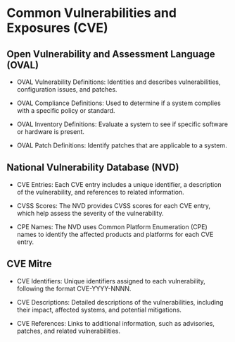 # Common Vulnerabilities and Exposures (CVE)

## Open Vulnerability and Assessment Language (OVAL)

- OVAL Vulnerability Definitions: Identities and describes vulnerabilities, configuration issues, and patches.

- OVAL Compliance Definitions: Used to determine if a system complies with a specific policy or standard.

- OVAL Inventory Definitions: Evaluate a system to see if specific software or hardware is present.

- OVAL Patch Definitions: Identify patches that are applicable to a system.

## National Vulnerability Database (NVD)

- CVE Entries: Each CVE entry includes a unique identifier, a description of the vulnerability, and references to related information.

- CVSS Scores: The NVD provides CVSS scores for each CVE entry, which help assess the severity of the vulnerability.

- CPE Names: The NVD uses Common Platform Enumeration (CPE) names to identify the affected products and platforms for each CVE entry.

## CVE Mitre

- CVE Identifiers: Unique identifiers assigned to each vulnerability, following the format CVE-YYYY-NNNN.

- CVE Descriptions: Detailed descriptions of the vulnerabilities, including their impact, affected systems, and potential mitigations.

- CVE References: Links to additional information, such as advisories, patches, and related vulnerabilities.


